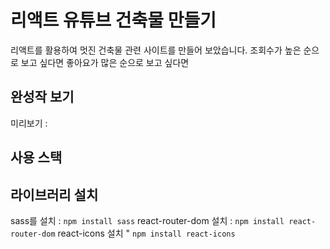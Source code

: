 # 리액트 유튜브 건축물 만들기 

리액트를 활용하여 멋진 건축물 관련 사이트를 만들어 보았습니다.
조회수가 높은 순으로 보고 싶다면
좋아요가 많은 순으로 보고 싶다면

## 완성작 보기
미리보기 :

## 사용 스택 

## 라이브러리 설치
sass를 설치 : `npm install sass`
react-router-dom 설치 : `npm install react-router-dom`
react-icons 설치 " `npm install react-icons`
